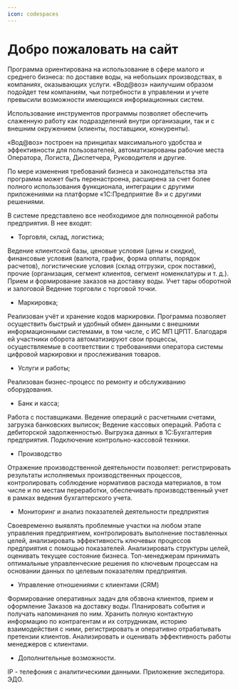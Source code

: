 ```yaml
---
icon: codespaces
---
```


# Добро пожаловать на сайт

Программа ориентирована на использование в сфере малого и среднего бизнеса: по доставке воды, на небольших производствах, в компаниях, оказывающих услуги. «Вод@воз» наилучшим образом подойдет тем компаниям, чьи потребности в управлении и учете превысили возможности имеющихся информационных систем.

Использование инструментов программы позволяет обеспечить слаженную работу как подразделений внутри организации, так и с внешним окружением (клиенты, поставщики, конкуренты).

«Вод@воз» построен на принципах максимального удобства и эффективности для пользователей, автоматизированы рабочие места Оператора, Логиста, Диспетчера, Руководителя и другие.

По мере изменения требований бизнеса и законодательства эта программа может быть перенастроена, расширена за счет более полного использования функционала, интеграции с другими приложениями на платформе «1С:Предприятие 8» и с другими решениями.

В системе представлено все необходимое для полноценной работы предприятия. В нее входят: 

- Торговля, склад, логистика;

Ведение клиентской базы, ценовые условия (цены и скидки), финансовые условия (валюта, график, форма оплаты, порядок расчетов), логистические условия (склад отгрузки, срок поставки), прочие (организация, сегмент клиентов, сегмент номенклатуры и т. д.). Прием и формирование заказов на доставку воды. Учет тары оборотной и залоговой
Ведение торговли с торговой точки.

- Маркировка;

Реализован учёт и хранение кодов маркировки. Программа позволяет осуществить быстрый и удобный обмен данными с внешними информационными системами, в том числе, с ИС МП ЦРПТ. Благодаря ей участники оборота автоматизируют свои процессы, осуществляемые в соответствии с требованиями оператора системы цифровой маркировки и прослеживания товаров.

- Услуги и работы;

Реализован бизнес-процесс по ремонту и обслуживанию оборудования.

- Банк и касса;

Работа с поставщиками. Ведение операций с расчетными счетами, загрузка банковских выписок; Ведение кассовых операций.
Работа с дебиторской задолженностью. Выгрузка данных в 1С:Бухгалтерия предприятия. Подключение контрольно-кассовой техники.

- Производство 

Отражение производственной деятельности позволяет:
регистрировать результаты исполняемых производственных процессов, контролировать соблюдение нормативов расхода материалов, в том числе и по местам переработки, обеспечивать производственный учет в рамках ведения бухгалтерского учета.

- Мониторинг и анализ показателей деятельности предприятия

Своевременно выявлять проблемные участки на любом этапе управления предприятием, контролировать выполнение поставленных целей, анализировать эффективность ключевых процессов предприятия с помощью показателей. Анализировать структуры целей, оценивать текущее состояние бизнеса. Топ-менеджерам принимать оптимальные управленческие решения по ключевым процессам на основании данных по целевым показателям предприятия.

- Управление отношениями с клиентами (CRM)

Формирование оперативных задач для обзвона клиентов, прием и оформление Заказов на доставку воды. Планировать события и получать напоминания по ним. Хранить полную контактную информацию по контрагентам и их сотрудникам, историю взаимодействия с ними, регистрировать и оперативно отрабатывать претензии клиентов. Анализировать и оценивать эффективность работы менеджеров с клиентами.

- Дополнительные возможности.

IP - телефония с аналитическими данными. Приложение экспедитора. ЭДО.






 




